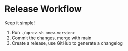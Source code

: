 # Release Workflow

Keep it simple!

1. Run `./uprev.sh <new-version>`
2. Commit the changes, merge with main
3. Create a release, use GitHub to generate a changelog
